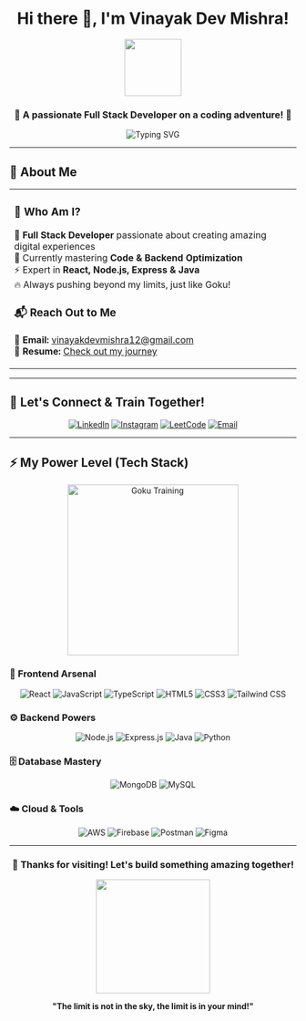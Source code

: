 <div align="center">
  
#  Hi there 👋, I'm Vinayak Dev Mishra! 

<img src="https://media.giphy.com/media/du3J3cXyzhj75IOgvA/giphy.gif" width="100">

### 🌟 A passionate Full Stack Developer on a coding adventure! 🌟

<img src="https://readme-typing-svg.herokuapp.com?font=Fira+Code&size=22&duration=3000&pause=1000&color=36BCF7FF&background=00000000&center=true&vCenter=true&width=600&lines=Full+Stack+Developer+%F0%9F%92%BB;React+%7C+Node.js+%7C+Express+Expert+%E2%9A%A1;Always+Learning+%26+Growing+%F0%9F%9A%80;Code+Optimization+Enthusiast+%F0%9F%94%A5" alt="Typing SVG" />

</div>



---

## 🚀 About Me

<table align="center">
<tr>
<td>

### 💫 **Who Am I?**
🎯 **Full Stack Developer** passionate about creating amazing digital experiences  
🌟 Currently mastering **Code & Backend Optimization**  
⚡ Expert in **React, Node.js, Express & Java**  
🔥 Always pushing beyond my limits, just like Goku!  


### 📬 **Reach Out to Me**
💌 **Email:** [vinayakdevmishra12@gmail.com](mailto:vinayakdevmishra12@gmail.com)  
📄 **Resume:** [Check out my journey](https://vinayakdevmishraresume.tiiny.site)  

</td>
</tr>
</table>

---

## 🤝 Let's Connect & Train Together!

<div align="center">
  
[![LinkedIn](https://img.shields.io/badge/LinkedIn-0077B5?style=for-the-badge&logo=linkedin&logoColor=white)](https://linkedin.com/in/vinayakdevm)
[![Instagram](https://img.shields.io/badge/Instagram-E4405F?style=for-the-badge&logo=instagram&logoColor=white)](https://instagram.com/vinayak_xo_)
[![LeetCode](https://img.shields.io/badge/LeetCode-FFA116?style=for-the-badge&logo=leetcode&logoColor=black)](https://www.leetcode.com/vinayak_dev_)
[![Email](https://img.shields.io/badge/Email-D14836?style=for-the-badge&logo=gmail&logoColor=white)](mailto:vinayakdevmishra12@gmail.com)

</div>

---

## ⚡ My Power Level (Tech Stack)

<div align="center">
  <img src="https://media.giphy.com/media/BmmfETghGOPrW/giphy.gif" width="300" alt="Goku Training">
</div>

### 🎨 Frontend Arsenal
<div align="center">
  
![React](https://img.shields.io/badge/React-20232A?style=for-the-badge&logo=react&logoColor=61DAFB)
![JavaScript](https://img.shields.io/badge/JavaScript-F7DF1E?style=for-the-badge&logo=javascript&logoColor=black)
![TypeScript](https://img.shields.io/badge/TypeScript-007ACC?style=for-the-badge&logo=typescript&logoColor=white)
![HTML5](https://img.shields.io/badge/HTML5-E34F26?style=for-the-badge&logo=html5&logoColor=white)
![CSS3](https://img.shields.io/badge/CSS3-1572B6?style=for-the-badge&logo=css3&logoColor=white)
![Tailwind CSS](https://img.shields.io/badge/Tailwind_CSS-38B2AC?style=for-the-badge&logo=tailwind-css&logoColor=white)

</div>

### ⚙️ Backend Powers
<div align="center">
  
![Node.js](https://img.shields.io/badge/Node.js-43853D?style=for-the-badge&logo=node.js&logoColor=white)
![Express.js](https://img.shields.io/badge/Express.js-404D59?style=for-the-badge&logo=express&logoColor=white)
![Java](https://img.shields.io/badge/Java-ED8B00?style=for-the-badge&logo=java&logoColor=white)
![Python](https://img.shields.io/badge/Python-3776AB?style=for-the-badge&logo=python&logoColor=white)

</div>

### 🗄️ Database Mastery
<div align="center">
  
![MongoDB](https://img.shields.io/badge/MongoDB-4EA94B?style=for-the-badge&logo=mongodb&logoColor=white)
![MySQL](https://img.shields.io/badge/MySQL-005C84?style=for-the-badge&logo=mysql&logoColor=white)

</div>

### ☁️ Cloud & Tools
<div align="center">
  
![AWS](https://img.shields.io/badge/Amazon_AWS-232F3E?style=for-the-badge&logo=amazon-aws&logoColor=white)
![Firebase](https://img.shields.io/badge/Firebase-039BE5?style=for-the-badge&logo=firebase&logoColor=white)
![Postman](https://img.shields.io/badge/Postman-FF6C37?style=for-the-badge&logo=postman&logoColor=white)
![Figma](https://img.shields.io/badge/Figma-F24E1E?style=for-the-badge&logo=figma&logoColor=white)

</div>

---

<div align="center">
  

### 🙏 Thanks for visiting! Let's build something amazing together!

<img src="https://media0.giphy.com/media/v1.Y2lkPTc5MGI3NjExOW1reWNzM2VqYXQ0MTltcThjd2poeG9mcnZ2Z211a2JrOGRoN2tscyZlcD12MV9pbnRlcm5hbF9naWZfYnlfaWQmY3Q9Zw/CY3A9zOlZR8uhFbeok/giphy.gif" width="200">

**"The limit is not in the sky, the limit is in your mind!"** 

</div>
